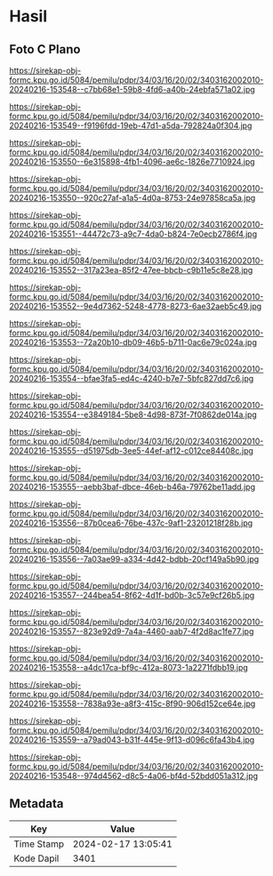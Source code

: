 # Hasil

## Foto C Plano

https://sirekap-obj-formc.kpu.go.id/5084/pemilu/pdpr/34/03/16/20/02/3403162002010-20240216-153548--c7bb68e1-59b8-4fd6-a40b-24ebfa571a02.jpg

https://sirekap-obj-formc.kpu.go.id/5084/pemilu/pdpr/34/03/16/20/02/3403162002010-20240216-153549--f9196fdd-19eb-47d1-a5da-792824a0f304.jpg

https://sirekap-obj-formc.kpu.go.id/5084/pemilu/pdpr/34/03/16/20/02/3403162002010-20240216-153550--6e315898-4fb1-4096-ae6c-1826e7710924.jpg

https://sirekap-obj-formc.kpu.go.id/5084/pemilu/pdpr/34/03/16/20/02/3403162002010-20240216-153550--920c27af-a1a5-4d0a-8753-24e97858ca5a.jpg

https://sirekap-obj-formc.kpu.go.id/5084/pemilu/pdpr/34/03/16/20/02/3403162002010-20240216-153551--44472c73-a9c7-4da0-b824-7e0ecb2786f4.jpg

https://sirekap-obj-formc.kpu.go.id/5084/pemilu/pdpr/34/03/16/20/02/3403162002010-20240216-153552--317a23ea-85f2-47ee-bbcb-c9b11e5c8e28.jpg

https://sirekap-obj-formc.kpu.go.id/5084/pemilu/pdpr/34/03/16/20/02/3403162002010-20240216-153552--9e4d7362-5248-4778-8273-6ae32aeb5c49.jpg

https://sirekap-obj-formc.kpu.go.id/5084/pemilu/pdpr/34/03/16/20/02/3403162002010-20240216-153553--72a20b10-db09-46b5-b711-0ac6e79c024a.jpg

https://sirekap-obj-formc.kpu.go.id/5084/pemilu/pdpr/34/03/16/20/02/3403162002010-20240216-153554--bfae3fa5-ed4c-4240-b7e7-5bfc827dd7c6.jpg

https://sirekap-obj-formc.kpu.go.id/5084/pemilu/pdpr/34/03/16/20/02/3403162002010-20240216-153554--e3849184-5be8-4d98-873f-7f0862de014a.jpg

https://sirekap-obj-formc.kpu.go.id/5084/pemilu/pdpr/34/03/16/20/02/3403162002010-20240216-153555--d51975db-3ee5-44ef-af12-c012ce84408c.jpg

https://sirekap-obj-formc.kpu.go.id/5084/pemilu/pdpr/34/03/16/20/02/3403162002010-20240216-153555--aebb3baf-dbce-46eb-b46a-79762be11add.jpg

https://sirekap-obj-formc.kpu.go.id/5084/pemilu/pdpr/34/03/16/20/02/3403162002010-20240216-153556--87b0cea6-76be-437c-9af1-23201218f28b.jpg

https://sirekap-obj-formc.kpu.go.id/5084/pemilu/pdpr/34/03/16/20/02/3403162002010-20240216-153556--7a03ae99-a334-4d42-bdbb-20cf149a5b90.jpg

https://sirekap-obj-formc.kpu.go.id/5084/pemilu/pdpr/34/03/16/20/02/3403162002010-20240216-153557--244bea54-8f62-4d1f-bd0b-3c57e9cf26b5.jpg

https://sirekap-obj-formc.kpu.go.id/5084/pemilu/pdpr/34/03/16/20/02/3403162002010-20240216-153557--823e92d9-7a4a-4460-aab7-4f2d8ac1fe77.jpg

https://sirekap-obj-formc.kpu.go.id/5084/pemilu/pdpr/34/03/16/20/02/3403162002010-20240216-153558--a4dc17ca-bf9c-412a-8073-1a2271fdbb19.jpg

https://sirekap-obj-formc.kpu.go.id/5084/pemilu/pdpr/34/03/16/20/02/3403162002010-20240216-153558--7838a93e-a8f3-415c-8f90-906d152ce64e.jpg

https://sirekap-obj-formc.kpu.go.id/5084/pemilu/pdpr/34/03/16/20/02/3403162002010-20240216-153559--a79ad043-b31f-445e-9f13-d096c6fa43b4.jpg

https://sirekap-obj-formc.kpu.go.id/5084/pemilu/pdpr/34/03/16/20/02/3403162002010-20240216-153548--974d4562-d8c5-4a06-bf4d-52bdd051a312.jpg


## Metadata

| Key        | Value               |
| ---------- | ------------------- |
| Time Stamp | 2024-02-17 13:05:41 |
| Kode Dapil | 3401                |



